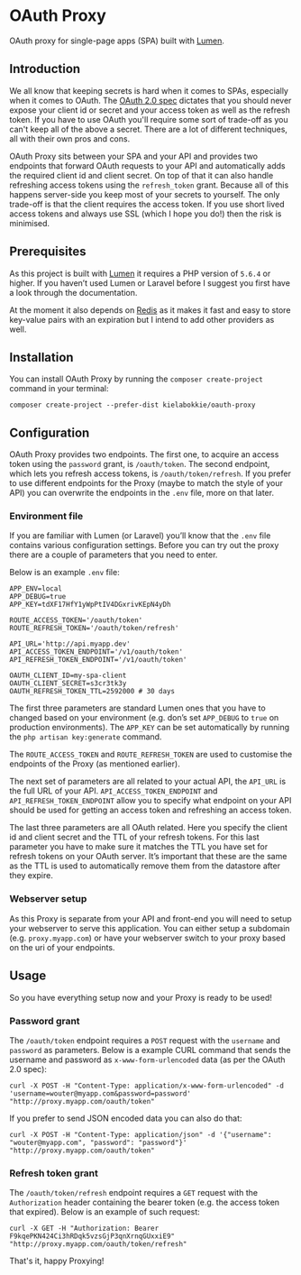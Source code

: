 # OAuth Proxy

OAuth proxy for single-page apps (SPA) built with [Lumen](https://lumen.laravel.com).

## Introduction

We all know that keeping secrets is hard when it comes to SPAs, especially when it comes to OAuth. The [OAuth 2.0 spec](https://tools.ietf.org/html/rfc6749) dictates that you should never expose your client id or secret and your access token as well as the refresh token. If you have to use OAuth you'll require some sort of trade-off as you can't keep all of the above a secret. There are a lot of different techniques, all with their own pros and cons.

OAuth Proxy sits between your SPA and your API and provides two endpoints that forward OAuth requests to your API and automatically adds the required client id and client secret. On top of that it can also handle refreshing access tokens using the `refresh_token` grant. Because all of this happens server-side you keep most of your secrets to yourself. The only trade-off is that the client requires the access token. If you use short lived access tokens and always use SSL (which I hope you do!) then the risk is minimised.

## Prerequisites

As this project is built with [Lumen](https://lumen.laravel.com) it requires a PHP version of `5.6.4` or higher. If you haven’t used Lumen or Laravel before I suggest you first have a look through the documentation.

At the moment it also depends on [Redis](https://redis.io) as it makes it fast and easy to store key-value pairs with an expiration but I intend to add other providers as well.

## Installation

You can install OAuth Proxy by running the `composer create-project` command in your terminal:

```
composer create-project --prefer-dist kielabokkie/oauth-proxy
```

## Configuration

OAuth Proxy provides two endpoints. The first one, to acquire an access token using the `password` grant, is `/oauth/token`. The second endpoint, which lets you refresh access tokens, is `/oauth/token/refresh`.  If you prefer to use different endpoints for the Proxy (maybe to match the style of your API) you can overwrite the endpoints in the `.env` file, more on that later.

### Environment file

If you are familiar with Lumen (or Laravel) you’ll know that the `.env` file contains various configuration settings. Before you can try out the proxy there are a couple of parameters that you need to enter.

Below is an example `.env` file:

```
APP_ENV=local
APP_DEBUG=true
APP_KEY=tdXF17HfY1yWpPtIV4DGxrivKEpN4yDh

ROUTE_ACCESS_TOKEN='/oauth/token'
ROUTE_REFRESH_TOKEN='/oauth/token/refresh'

API_URL='http://api.myapp.dev'
API_ACCESS_TOKEN_ENDPOINT='/v1/oauth/token'
API_REFRESH_TOKEN_ENDPOINT='/v1/oauth/token'

OAUTH_CLIENT_ID=my-spa-client
OAUTH_CLIENT_SECRET=s3cr3tk3y
OAUTH_REFRESH_TOKEN_TTL=2592000 # 30 days
```

The first three parameters are standard Lumen ones that you have to changed based on your environment (e.g. don’s set `APP_DEBUG` to `true` on production environments). The `APP_KEY` can be set automatically by running the `php artisan key:generate` command.

The `ROUTE_ACCESS_TOKEN` and `ROUTE_REFRESH_TOKEN` are used to customise the endpoints of the Proxy (as mentioned earlier).

The next set of parameters are all related to your actual API, the `API_URL` is the full URL of your API. `API_ACCESS_TOKEN_ENDPOINT` and `API_REFRESH_TOKEN_ENDPOINT` allow you to specify what endpoint on your API should be used for getting an access token and refreshing an access token.

The last three parameters are all OAuth related. Here you specify the client id and client secret and the TTL of your refresh tokens. For this last parameter you have to make sure it matches the TTL you have set for refresh tokens on your OAuth server. It’s important that these are the same as the TTL is used to automatically remove them from the datastore after they expire.

### Webserver setup

As this Proxy is separate from your API and front-end you will need to setup your webserver to serve this application. You can either setup a subdomain (e.g. `proxy.myapp.com`) or have your webserver switch to your proxy based on the uri of your endpoints.

## Usage

So you have everything setup now and your Proxy is ready to be used!

### Password grant

The `/oauth/token` endpoint requires a `POST` request with the `username` and `password` as parameters. Below is a example CURL command that sends the username and password as `x-www-form-urlencoded` data (as per the OAuth 2.0 spec):

```
curl -X POST -H "Content-Type: application/x-www-form-urlencoded" -d 'username=wouter@myapp.com&password=password' "http://proxy.myapp.com/oauth/token"
```

If you prefer to send JSON encoded data you can also do that:

```
curl -X POST -H "Content-Type: application/json" -d '{"username": "wouter@myapp.com", "password": "password"}' "http://proxy.myapp.com/oauth/token"
```

### Refresh token grant

The `/oauth/token/refresh` endpoint requires a `GET` request with the `Authorization` header containing the bearer token (e.g. the access token that expired). Below is an example of such request:

```
curl -X GET -H "Authorization: Bearer F9kqePKN424Ci3hRDqk5vzsGjP3qnXrnqGUxxiE9" "http://proxy.myapp.com/oauth/token/refresh"
```

That's it, happy Proxying!
